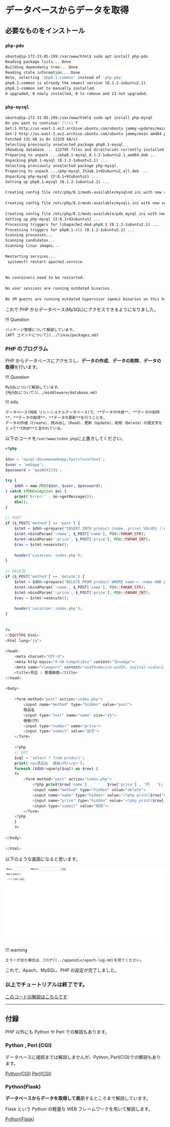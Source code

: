# データベースからデータを取得

## 必要なものをインストール

### `php-pdo`

```sh
ubuntu@ip-172-31-85-199:/var/www/html$ sudo apt install php-pdo
Reading package lists... Done
Building dependency tree... Done
Reading state information... Done
Note, selecting 'php8.1-common' instead of 'php-pdo'
php8.1-common is already the newest version (8.1.2-1ubuntu2.1).
php8.1-common set to manually installed.
0 upgraded, 0 newly installed, 0 to remove and 23 not upgraded.
```

### `php-mysql`

```sh
ubuntu@ip-172-31-85-199:/var/www/html$ sudo apt install php-mysql
Do you want to continue? [Y/n] Y
Get:1 http://us-east-1.ec2.archive.ubuntu.com/ubuntu jammy-updates/main amd64 php8.1-mysql amd64 8.1.2-1ubuntu2.1 [130 kB]
Get:2 http://us-east-1.ec2.archive.ubuntu.com/ubuntu jammy/main amd64 php-mysql all 2:8.1+92ubuntu1 [1834 B]
Fetched 132 kB in 0s (2329 kB/s)
Selecting previously unselected package php8.1-mysql.
(Reading database ... 122785 files and directories currently installed.)
Preparing to unpack .../php8.1-mysql_8.1.2-1ubuntu2.1_amd64.deb ...
Unpacking php8.1-mysql (8.1.2-1ubuntu2.1) ...
Selecting previously unselected package php-mysql.
Preparing to unpack .../php-mysql_2%3a8.1+92ubuntu1_all.deb ...
Unpacking php-mysql (2:8.1+92ubuntu1) ...
Setting up php8.1-mysql (8.1.2-1ubuntu2.1) ...

Creating config file /etc/php/8.1/mods-available/mysqlnd.ini with new version

Creating config file /etc/php/8.1/mods-available/mysqli.ini with new version

Creating config file /etc/php/8.1/mods-available/pdo_mysql.ini with new version
Setting up php-mysql (2:8.1+92ubuntu1) ...
Processing triggers for libapache2-mod-php8.1 (8.1.2-1ubuntu2.1) ...
Processing triggers for php8.1-cli (8.1.2-1ubuntu2.1) ...
Scanning processes...
Scanning candidates...
Scanning linux images...

Restarting services...
 systemctl restart apache2.service


No containers need to be restarted.

No user sessions are running outdated binaries.

No VM guests are running outdated hypervisor (qemu) binaries on this host.
```

これで PHP からデータベース(MySQL)にアクセスできるようになりました。

!!! Question

    パッケージ管理について解説しています。
    [APT コマンドについて](../linux/packages.md)

### PHP のプログラム

PHP からデータベースにアクセスし、**データの作成**、**データの削除**、**データの取得**を行います。

!!! Question

    MySQLについて解説しています。
    [MySQLについて](../middleware/database.md)

!!! info

    データベース(RDB リレーショナルデータベース)で、**データの作成**、**データの削除**、**データの取得**、**データの更新**を行うことを、
    データの作成（Create）、読み出し（Read）、更新（Update）、削除（Delete）の頭文字をとって**CRUD**と言われている。

以下のコードを`/var/www/index.php`に上書きしてください。

```php
<?php

$dsn = 'mysql:dbname=webapp;host=localhost';
$user = 'webapp';
$password = 'qazWSX123$';

try {
    $dbh = new PDO($dsn, $user, $password);
} catch (PDOException $e) {
    print('Error:' . $e->getMessage());
    die();
}

// POST
if ($_POST['method'] == 'post') {
    $stmt = $dbh->prepare("INSERT INTO product (name, price) VALUES (:name, :price)");
    $stmt->bindParam(':name', $_POST['name'], PDO::PARAM_STR);
    $stmt->bindParam(':price', $_POST['price'], PDO::PARAM_INT);
    $res = $stmt->execute();

    header('Location: index.php');
}

// DELETE
if ($_POST['method'] == 'delete') {
    $stmt = $dbh->prepare("DELETE FROM product WHERE name = :name AND price=:price");
    $stmt->bindParam(':name', $_POST['name'], PDO::PARAM_STR);
    $stmt->bindParam(':price', $_POST['price'], PDO::PARAM_INT);
    $res = $stmt->execute();

    header('Location: index.php');
}


?>
<!DOCTYPE html>
<html lang="ja">

<head>
    <meta charset="UTF-8">
    <meta http-equiv="X-UA-Compatible" content="IE=edge">
    <meta name="viewport" content="width=device-width, initial-scale=1.0">
    <title>売店 | 管理画面</title>
</head>

<body>

    <form method="post" action="index.php">
        <input name="method" type="hidden" value="post">
        商品名
        <input type="text" name="name" size="15">
        価格(円)
        <input type="number" name="price">
        <input type="submit" value="送信">
    </form>

    <?php
    // GET
    $sql = 'select * from product';
    print('<p>商品名  価格(円)</p>');
    foreach ($dbh->query($sql) as $row) {
    ?>
        <form method="post" action="index.php">
            <?php print($row['name'] . ' ' . $row['price'] . '円   '); ?>
            <input name="method" type="hidden" value="delete">
            <input name="name" type="hidden" value="<?php print($row['name']); ?>">
            <input name="price" type="hidden" value="<?php print($row['price']); ?>">
            <input type="submit" value="削除">
        </form>
    <?php
    }
    ?>

</body>

</html>
```

以下のような画面になると思います。

![](../../assets/images/get_db_item_php.png)

!!! warning

    エラーが出た場合は、[ログ](../appendix/apach-log.md)を見てください。

これで、Apach、MySQL、PHP の設定が完了しました。

### 以上でチュートリアルは終了です。

[このコードの解説はこちらです](./php-tutorial.md)

---

## 付録

PHP 以外にも Python や Perl での解説もあります。

### Python , Perl (CGI)

データベースに接続までは解説しませんが、Python, Perl(CGI)での解説もあります。

[Python(CGI)](../appendix/python.md)
[Perl(CGI)](../appendix/perl.md)

### Python(Flask)

**データベースからデータを取得して表示**するところまで解説しています。

Flask という Python の軽量な WEB フレームワークを用いて解説します。

[Python(Flask)](../appendix/flask.md)
